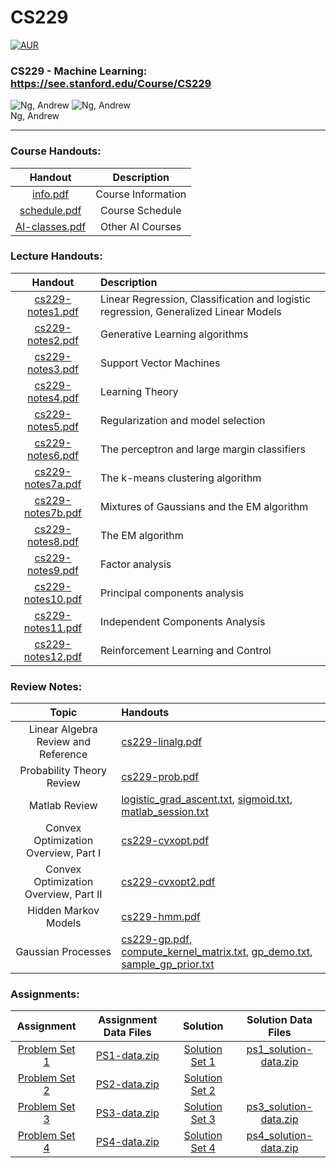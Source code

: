# CS229


[![AUR](https://img.shields.io/aur/license/yaourt.svg)](https://github.com/hktxt/CS229/blob/master/LICENSE)

### CS229 - Machine Learning: https://see.stanford.edu/Course/CS229
![Ng, Andrew](/ng.jpg)             ![Ng, Andrew](/ayn.jpg)  
Ng, Andrew
<!-- vim-markdown-toc GFM -->
<!-- vim-markdown-toc -->
_______________
### Course Handouts:
Handout                | Description
:---:                | :---:
[info.pdf](/info.pdf)     | Course Information
[schedule.pdf](/schedule.pdf)     | Course Schedule
[AI-classes.pdf](/AI-classes.pdf)     | Other AI Courses



### Lecture Handouts:
Handout                | Description
:---:                | :---
[cs229-notes1.pdf](/cs229-notes1.pdf)     | Linear Regression, Classification and logistic regression, Generalized Linear Models
[cs229-notes2.pdf](/cs229-notes2.pdf)     | Generative Learning algorithms
[cs229-notes3.pdf](/cs229-notes3.pdf)     | Support Vector Machines
[cs229-notes4.pdf](/cs229-notes4.pdf)     | Learning Theory
[cs229-notes5.pdf](/cs229-notes5.pdf)     | Regularization and model selection
[cs229-notes6.pdf](/cs229-notes6.pdf)     | 	The perceptron and large margin classifiers
[cs229-notes7a.pdf](/cs229-notes7a.pdf)     | The k-means clustering algorithm
[cs229-notes7b.pdf](/cs229-notes7b.pdf)     | Mixtures of Gaussians and the EM algorithm
[cs229-notes8.pdf](/cs229-notes8.pdf)     | The EM algorithm
[cs229-notes9.pdf](/cs229-notes9.pdf)     | 	Factor analysis
[cs229-notes10.pdf](/cs229-notes10.pdf)     | Principal components analysis
[cs229-notes11.pdf](/cs229-notes11.pdf)     |Independent Components Analysis
[cs229-notes12.pdf](/cs229-notes12.pdf)     | Reinforcement Learning and Control


### Review Notes:
Topic                | Handouts
:---:                | :---
Linear Algebra Review and Reference         | [cs229-linalg.pdf](/cs229-linalg.pdf) 
Probability Theory Review                   | [cs229-prob.pdf](/cs229-prob.pdf) 
Matlab Review                               | [logistic_grad_ascent.txt](/logistic_grad_ascent.txt),  [sigmoid.txt](/sigmoid.txt), [matlab_session.txt](/matlab_session.txt)
Convex Optimization Overview, Part I        | [cs229-cvxopt.pdf](/cs229-cvxopt.pdf) 
Convex Optimization Overview, Part II       | [cs229-cvxopt2.pdf](/cs229-cvxopt2.pdf) 
Hidden Markov Models                        |	[cs229-hmm.pdf](/cs229-hmm.pdf) 
Gaussian Processes                          | [cs229-gp.pdf](/cs229-gp.pdf), [	compute_kernel_matrix.txt](/compute_kernel_matrix.txt), [gp_demo.txt](/gp_demo.txt), [	sample_gp_prior.txt](/sample_gp_prior.txt) 


### Assignments:
Assignment                | Assignment Data Files               | Solution                | Solution Data Files
:---:                | :---:                   | :---:                     | :---:
[Problem Set 1](/problemset1.pdf)    |[PS1-data.zip](/PS1-data.zip)       |[Solution Set 1](/ps1_solution.pdf)         |[ps1_solution-data.zip](/ps1_solution-data.zip)
[Problem Set 2](/problemset2.pdf)    |[PS2-data.zip](/PS2-data.zip)       |[Solution Set 2](/ps2_solution.pdf)         | 
[Problem Set 3](/problemset3.pdf)    |[PS3-data.zip](/PS3-data.zip)       |[Solution Set 3](/ps3_solution.pdf)         |[ps3_solution-data.zip](/ps3_solution-data.zip)
[Problem Set 4](/problemset4.pdf)    |[PS4-data.zip](/PS4-data.zip)       |[Solution Set 4](/ps4_solution.pdf)         |[ps4_solution-data.zip](/ps4_solution-data.zip)



